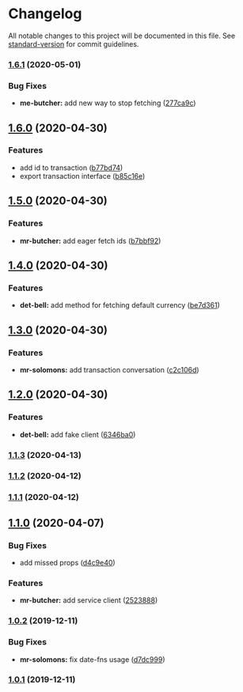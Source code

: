 # Changelog

All notable changes to this project will be documented in this file. See [standard-version](https://github.com/conventional-changelog/standard-version) for commit guidelines.

### [1.6.1](https://github.com/checkmoney/soap-opera/compare/v1.6.0...v1.6.1) (2020-05-01)

### Bug Fixes

- **me-butcher:** add new way to stop fetching ([277ca9c](https://github.com/checkmoney/soap-opera/commit/277ca9cbf3b8b18bf60047ffd8442e1bf3b8b81a))

## [1.6.0](https://github.com/checkmoney/soap-opera/compare/v1.5.0...v1.6.0) (2020-04-30)

### Features

- add id to transaction ([b77bd74](https://github.com/checkmoney/soap-opera/commit/b77bd743c44413185c8280c2c38f91c5dbf3d0ab))
- export transaction interface ([b85c16e](https://github.com/checkmoney/soap-opera/commit/b85c16eed100232690ee0e13e48e3fd3caf041f1))

## [1.5.0](https://github.com/checkmoney/soap-opera/compare/v1.4.0...v1.5.0) (2020-04-30)

### Features

- **mr-butcher:** add eager fetch ids ([b7bbf92](https://github.com/checkmoney/soap-opera/commit/b7bbf92a83fc8bb03c48c2457d24f08133d86311))

## [1.4.0](https://github.com/checkmoney/soap-opera/compare/v1.3.0...v1.4.0) (2020-04-30)

### Features

- **det-bell:** add method for fetching default currency ([be7d361](https://github.com/checkmoney/soap-opera/commit/be7d3612e1c1b81a8ca91332bec26a1b7027b9c5))

## [1.3.0](https://github.com/checkmoney/soap-opera/compare/v1.2.0...v1.3.0) (2020-04-30)

### Features

- **mr-solomons:** add transaction conversation ([c2c106d](https://github.com/checkmoney/soap-opera/commit/c2c106dedca4b021e5f8993ac811d8103c23eebd))

## [1.2.0](https://github.com/checkmoney/soap-opera/compare/v1.1.3...v1.2.0) (2020-04-30)

### Features

- **det-bell:** add fake client ([6346ba0](https://github.com/checkmoney/soap-opera/commit/6346ba04ec9c2267d5d5c0a9c770593c9719091c))

### [1.1.3](https://github.com/checkmoney/soap-opera/compare/v1.1.2...v1.1.3) (2020-04-13)

### [1.1.2](https://github.com/checkmoney/soap-opera/compare/v1.1.1...v1.1.2) (2020-04-12)

### [1.1.1](https://github.com/checkmoney/soap-opera/compare/v1.1.0...v1.1.1) (2020-04-12)

## [1.1.0](https://github.com/checkmoney/soap-opera/compare/v1.0.2...v1.1.0) (2020-04-07)

### Bug Fixes

- add missed props ([d4c9e40](https://github.com/checkmoney/soap-opera/commit/d4c9e40))

### Features

- **mr-butcher:** add service client ([2523888](https://github.com/checkmoney/soap-opera/commit/2523888))

### [1.0.2](https://github.com/checkmoney/soap-opera/compare/v1.0.1...v1.0.2) (2019-12-11)

### Bug Fixes

- **mr-solomons:** fix date-fns usage ([d7dc999](https://github.com/checkmoney/soap-opera/commit/d7dc999))

### [1.0.1](https://github.com/checkmoney/soap-opera/compare/v1.0.0...v1.0.1) (2019-12-11)
